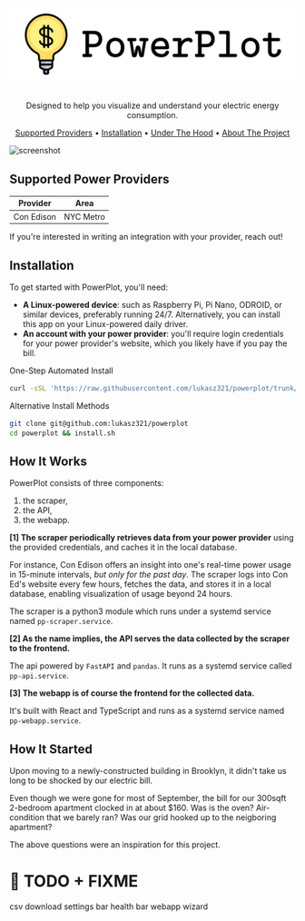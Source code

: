 
<!-- LOGO -->
<br />
<h1>
<p align="center">
  <img src="img/logo-github.png" alt="logo" width="600" >
</h1>
  <p align="center">
    Designed to help you visualize and understand your electric energy consumption.
    <br />
    </p>
</p>
<p align="center">
  <a href="#supported-power-providers">Supported Providers</a> •
  <a href="#installation">Installation</a> •
  <a href="#how-it-works">Under The Hood</a> •
  <a href="#how-it-started">About The Project</a>
</p>  

<p align="center">
  
![screenshot](img/clip.gif)
</p>                                                                                                                             

## Supported Power Providers
| Provider | Area                                              |
|------------|-------------------------------------------------|
| Con Edison   | NYC Metro |

If you're interested in writing an integration with your provider, reach out!

## Installation
To get started with PowerPlot, you'll need:

- **A Linux-powered device**: such as Raspberry Pi, Pi Nano, ODROID, or similar devices, preferably running 24/7. Alternatively, you can install this app on your Linux-powered daily driver.
- **An account with your power provider**: you'll require login credentials for your power provider's website, which you likely have if you pay the bill.


One-Step Automated Install
```sh
curl -sSL 'https://raw.githubusercontent.com/lukasz321/powerplot/trunk/install.sh' | bash
```

Alternative Install Methods
```sh
git clone git@github.com:lukasz321/powerplot
cd powerplot && install.sh
```

## How It Works

PowerPlot consists of three components: 
1. the scraper, 
2. the API, 
3. the webapp.

**[1] The scraper periodically retrieves data from your power provider** using the provided credentials, and caches it in the local database. 

For instance, Con Edison offers an insight into one's real-time power usage in 15-minute intervals, *but only for the past day*. The scraper logs into Con Ed's website every few hours, fetches the data, and stores it in a local database, enabling visualization of usage beyond 24 hours.

The scraper is a python3 module which runs under a systemd service named `pp-scraper.service`.


**[2] As the name implies, the API serves the data collected by the scraper to the frontend.**

The api powered by `FastAPI` and `pandas`. It runs as a systemd service called `pp-api.service`.


**[3] The webapp is of course the frontend for the collected data.**

It's built with React and TypeScript and runs as a systemd service named `pp-webapp.service`.

## How It Started
Upon moving to a newly-constructed building in Brooklyn, it didn't take us long to be shocked by our electric bill.

Even though we were gone for most of September, the bill for our 300sqft 2-bedroom apartment clocked in at about $160. Was is the oven? Air-condition that we barely ran? Was our grid hooked up to the neigboring apartment?

The above questions were an inspiration for this project.


# :construction: TODO + FIXME
csv download
settings bar
health bar
webapp wizard
